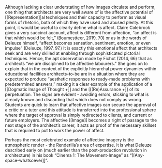 Although lacking a clear understating of how images circulate and perform, one thing that architects are very well aware of is the affective potential of [[Representation]]al techniques and their capacity to perform as visual forms of rhetoric, both of which they have used and abused plenty. At this point, it would be useful to clearly define what is affect. Claire Colebrook gives a very succinct account, affect is different from affection, “an affect is that which would be felt,” (Boumestteer, 2019, 70) or as in the words of Deleuze himself, “affect becomes sensation, sentiment, emotion, or even impulse” (Deleuze, 1997, 97.) It is exactly this emotional affect that architects seek and are very skilled at enabling through sophisticated pictorial techniques. Hence, the apt observation made by Fichot (2014, 66) that as architects “we are disciplined to be affective labourers.” She goes on to explain that in the context of the explicitly hierarchal power dynamics within educational facilities architects-to-be are in a situation where they are expected to produce “aesthetic responses to ready-made problems with predetermined answers,” making it a clear example of the application of a [[Dogmatic Image of Thought +]] and the [[(Re)Assurance +]] of its perpetuation. The signs are evident - avoiding errors, sticking to what is already known and discarding that which does not comply as wrong. Students are quick to learn that affective images can secure the approval of a critic or a tutor and this attitude is transferred into the professional sphere where the target of approval is simply redirected to clients, and current or future employers. The affective [[Image]] becomes a right of passage to the next stage of the architect’s career, it acts as proof of the necessary skillset that is required to put to work the power of affect.

Perhaps the most celebrated example of affective imagery is the atmospheric render - the Renderilla’s area of expertise. It is what Deleuze described early on (much earlier than the post-production revolution in architecture) in his book “Cinema 1: The Movement-Image” as “[[Any-space-whatsoever]]”.
